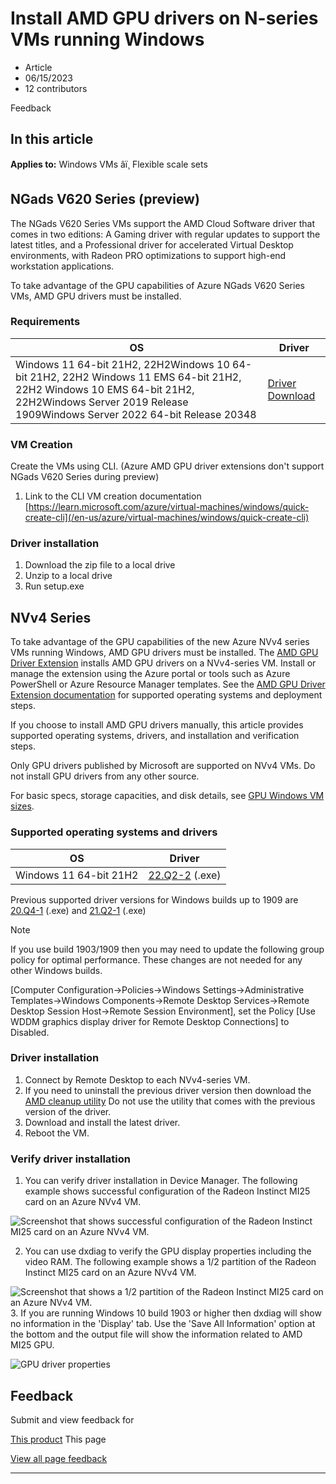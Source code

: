 # Install AMD GPU drivers on N-series VMs running Windows

* Article
* 06/15/2023
* 12 contributors

Feedback

## In this article

**Applies to:** Windows VMs âï¸ Flexible scale sets

## NGads V620 Series (preview)

The NGads V620 Series VMs support the AMD Cloud Software driver that comes in two editions: A Gaming driver with regular updates to support the latest titles, and a Professional driver for accelerated Virtual Desktop environments, with Radeon PRO optimizations to support high-end workstation applications.

To take advantage of the GPU capabilities of Azure NGads V620 Series VMs, AMD GPU drivers must be installed.

### Requirements

| OS | Driver |
| --- | --- |
| Windows 11 64-bit 21H2, 22H2Windows 10 64-bit 21H2, 22H2 Windows 11 EMS 64-bit 21H2, 22H2 Windows 10 EMS 64-bit 21H2, 22H2Windows Server 2019 Release 1909Windows Server 2022 64-bit Release 20348 | [Driver Download](https://go.microsoft.com/fwlink/?linkid=2234555) |

### VM Creation

Create the VMs using CLI. (Azure AMD GPU driver extensions don't support NGads V620 Series during preview)

1. Link to the CLI VM creation documentation [https://learn.microsoft.com/azure/virtual-machines/windows/quick-create-cli](/en-us/azure/virtual-machines/windows/quick-create-cli)

### Driver installation

1. Download the zip file to a local drive
2. Unzip to a local drive
3. Run setup.exe

## NVv4 Series

To take advantage of the GPU capabilities of the new Azure NVv4 series VMs running Windows, AMD GPU drivers must be installed. The [AMD GPU Driver Extension](../extensions/hpccompute-amd-gpu-windows) installs AMD GPU drivers on a NVv4-series VM. Install or manage the extension using the Azure portal or tools such as Azure PowerShell or Azure Resource Manager templates. See the [AMD GPU Driver Extension documentation](../extensions/hpccompute-amd-gpu-windows) for supported operating systems and deployment steps.

If you choose to install AMD GPU drivers manually, this article provides supported operating systems, drivers, and installation and verification steps.

Only GPU drivers published by Microsoft are supported on NVv4 VMs. Do not install GPU drivers from any other source.

For basic specs, storage capacities, and disk details, see [GPU Windows VM sizes](../sizes-gpu?toc=/azure/virtual-machines/windows/toc.json).

### Supported operating systems and drivers

| OS | Driver |
| --- | --- |
| Windows 11 64-bit 21H2 | [22.Q2-2](https://download.microsoft.com/download/4/1/2/412559d0-4de5-4fb1-aa27-eaa3873e1f81/AMD-Azure-NVv4-Driver-22Q2.exe) (.exe) |

Previous supported driver versions for Windows builds up to 1909 are [20.Q4-1](https://download.microsoft.com/download/0/e/6/0e611412-093f-40b8-8bf9-794a1623b2be/AMD-Azure-NVv4-Driver-20Q4-1.exe) (.exe) and [21.Q2-1](https://download.microsoft.com/download/4/e/a/4ea28d3f-28e2-4eaa-8ef2-4f7d32882a0b/AMD-Azure-NVv4-Driver-21Q2-1.exe) (.exe)

Note

If you use build 1903/1909 then you may need to update the following group policy for optimal performance. These changes are not needed for any other Windows builds.

[Computer Configuration->Policies->Windows Settings->Administrative Templates->Windows Components->Remote Desktop Services->Remote Desktop Session Host->Remote Session Environment], set the Policy [Use WDDM graphics display driver for Remote Desktop Connections] to Disabled.

### Driver installation

1. Connect by Remote Desktop to each NVv4-series VM.
2. If you need to uninstall the previous driver version then download the [AMD cleanup utility](https://download.microsoft.com/download/4/f/1/4f19b714-9304-410f-9c64-826404e07857/AMDCleanupUtilityni.exe) Do not use the utility that comes with the previous version of the driver.
3. Download and install the latest driver.
4. Reboot the VM.

### Verify driver installation

1. You can verify driver installation in Device Manager. The following example shows successful configuration of the Radeon Instinct MI25 card on an Azure NVv4 VM.

![Screenshot that shows successful configuration of the Radeon Instinct MI25 card on an Azure NVv4 VM.](media/n-series-amd-driver-setup/device-manager.png)

2. You can use dxdiag to verify the GPU display properties including the video RAM. The following example shows a 1/2 partition of the Radeon Instinct MI25 card on an Azure NVv4 VM.

![Screenshot that shows a 1/2 partition of the Radeon Instinct MI25 card on an Azure NVv4 VM.](media/n-series-amd-driver-setup/dxdiag-output-new.png)
3. If you are running Windows 10 build 1903 or higher then dxdiag will show no information in the 'Display' tab. Use the 'Save All Information' option at the bottom and the output file will show the information related to AMD MI25 GPU.

![GPU driver properties](media/n-series-amd-driver-setup/dxdiag-details.png)

## Feedback

Submit and view feedback for

[This product](https://feedback.azure.com/d365community/forum/ec2f1827-be25-ec11-b6e6-000d3a4f0f1c)
This page

[View all page feedback](https://github.com/MicrosoftDocs/azure-docs/issues)

---

